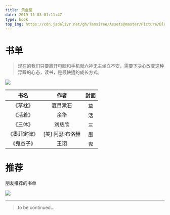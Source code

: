 ```yaml
---
title: 黄金屋
date: 2019-11-03 01:11:47
type: book
top_img: https://cdn.jsdelivr.net/gh/Tamsiree/Assets@master/Picture/Blog/Cover/wallhavenvmp3pl.jpg
---
```


# 书单

> 现在的我们只要离开电脑和手机就六神无主坐立不安，需要下决心改变这种浮躁的心态，读书，是最快捷的成长方式。

![](http://5b0988e595225.cdn.sohucs.com/images/20170827/9d083b9299234c5c8df365f7139932ec.gif)

|书名|作者|封面|
| :---: | :---: | :---: |
|《草枕》|夏目漱石|<img src="https://cdn.jsdelivr.net/gh/Tamsiree/Assets@master/Picture/Blog/Book/sadcaozhencyqwan.jpg" height="20" width="15" alt="草枕 - 夏目漱石" title="草枕 - 夏目漱石" >|
|《活着》|余华|<img src="https://cdn.jsdelivr.net/gh/Tamsiree/Assets@master/Picture/Blog/Book/scyqwoainidfsad.jpeg" height="20" width="15" alt="活着 - 余华" title="活着 - 余华" >|
|《三体》|刘慈欣|<img src="https://cdn.jsdelivr.net/gh/Tamsiree/Assets@master/Picture/Blog/Book/santikchenyuqianwoainidsahjlsa.jpeg" height="20" width="15" alt="三体 - 刘慈欣" title="三体 - 刘慈欣" >|
|《墨菲定律》|[美] 阿瑟·布洛赫|<img src="https://cdn.jsdelivr.net/gh/Tamsiree/Assets@master/Picture/Blog/Book/s8958835.jpg" height="20" width="15" alt="墨菲定律 - [美] 阿瑟·布洛赫" title="墨菲定律 - [美] 阿瑟·布洛赫" >|
|《鬼谷子》|王诩|<img src="https://cdn.jsdelivr.net/gh/Tamsiree/Assets@master/Picture/Blog/Book/20191229200936.png" height="20" width="15" alt="鬼谷子 - 王诩" title="鬼谷子 - 王诩" >|


# 推荐

朋友推荐的书单

![](https://cdn.jsdelivr.net/gh/Tamsiree/Assets@master/Picture/Blog/Book/mmexport1577620625088.jpg)

---
> to be continued...